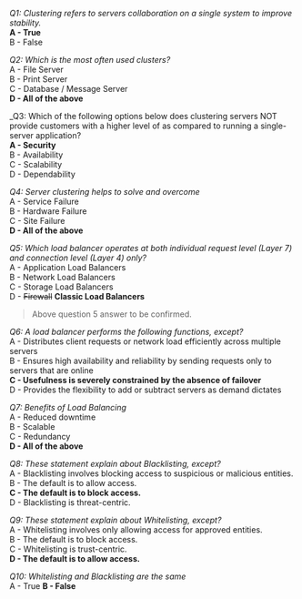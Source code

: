 _Q1: Clustering refers to servers collaboration on a single system to improve stability._<br>
**A - True**<br>
B - False<br>

_Q2: Which is the most often used clusters?_<br>
A - File Server<br>
B - Print Server<br>
C - Database / Message Server<br>
**D - All of the above**<br>

_Q3: Which of the following options below does clustering servers NOT provide customers with a higher level of as compared to running a single-server application?<br>
**A - Security**<br>
B - Availability<br>
C - Scalability<br>
D - Dependability<br>

_Q4: Server clustering helps to solve and overcome_<br>
A - Service Failure<br>
B - Hardware Failure<br>
C - Site Failure<br>
**D - All of the above**<br>

_Q5: Which load balancer operates at both individual request level (Layer 7) and connection level (Layer 4) only?_<br>
A - Application Load Balancers<br>
B - Network Load Balancers<br>
C - Storage Load Balancers<br>
D - ~~Firewall~~ **Classic Load Balancers**<br>
> Above question 5 answer to be confirmed.<br>

_Q6: A load balancer performs the following functions, except?_<br>
A - Distributes client requests or network load efficiently across multiple servers<br>
B - Ensures high availability and reliability by sending requests only to servers that are online<br>
**C - Usefulness is severely constrained by the absence of failover**<br>
D - Provides the flexibility to add or subtract servers as demand dictates<br>

_Q7: Benefits of Load Balancing_<br>
A - Reduced downtime<br>
B - Scalable<br>
C - Redundancy<br>
**D - All of the above**<br>

_Q8: These statement explain about Blacklisting, except?_<br>
A - Blacklisting involves blocking access to suspicious or malicious entities.<br>
B - The default is to allow access.<br>
**C - The default is to block access.**<br>
D - Blacklisting is threat-centric.<br>

_Q9: These statement explain about Whitelisting, except?_<br>
A - Whitelisting involves only allowing access for approved entities.<br>
B - The default is to block access.<br>
C - Whitelisting is trust-centric.<br>
**D - The default is to allow access.**<br>

_Q10: Whitelisting and Blacklisting are the same_<br>
A - True
**B - False**<br>

